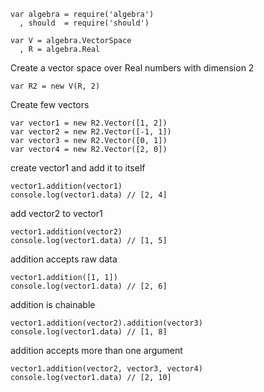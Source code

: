 
```
var algebra = require('algebra')
  , should  = require('should')

var V = algebra.VectorSpace
  , R = algebra.Real
```

Create a vector space over Real numbers with dimension 2

```
var R2 = new V(R, 2)
```

Create few vectors

```
var vector1 = new R2.Vector([1, 2])
var vector2 = new R2.Vector([-1, 1])
var vector3 = new R2.Vector([0, 1])
var vector4 = new R2.Vector([2, 0])
```

create vector1 and add it to itself

```
vector1.addition(vector1)
console.log(vector1.data) // [2, 4]
```

add vector2 to vector1

```
vector1.addition(vector2)
console.log(vector1.data) // [1, 5]
```

addition accepts raw data

```
vector1.addition([1, 1])
console.log(vector1.data) // [2, 6]
```

addition is chainable

```
vector1.addition(vector2).addition(vector3)
console.log(vector1.data) // [1, 8]
```

addition accepts more than one argument

```
vector1.addition(vector2, vector3, vector4)
console.log(vector1.data) // [2, 10]
```

